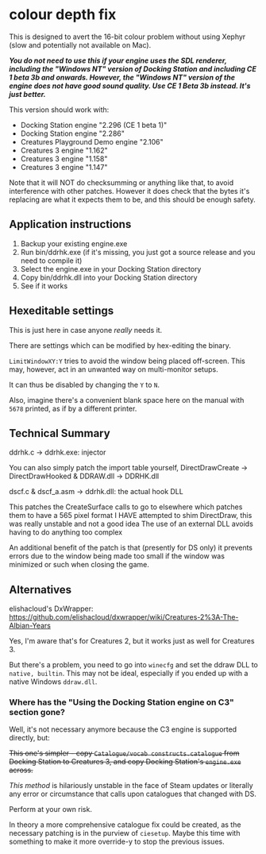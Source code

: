 # colour depth fix

This is designed to avert the 16-bit colour problem without using Xephyr (slow and potentially not available on Mac).

**_You do not need to use this if your engine uses the SDL renderer, including the "Windows NT" version of Docking Station and including CE 1 beta 3b and onwards. However, the "Windows NT" version of the engine does not have good sound quality. Use CE 1 Beta 3b instead. It's just better._**

This version should work with:

* Docking Station engine "2.296 (CE 1 beta 1)"
* Docking Station engine "2.286"
* Creatures Playground Demo engine "2.106"* Creatures 3 engine "1.162"
* Creatures 3 engine "1.158"
* Creatures 3 engine "1.147"

Note that it will NOT do checksumming or anything like that, to avoid interference with other patches.
However it does check that the bytes it's replacing are what it expects them to be, and this should be enough safety.

## Application instructions

1. Backup your existing engine.exe
2. Run bin/ddrhk.exe (if it's missing, you just got a source release and you need to compile it)
3. Select the engine.exe in your Docking Station directory
4. Copy bin/ddrhk.dll into your Docking Station directory
5. See if it works

## Hexeditable settings

This is just here in case anyone *really* needs it.

There are settings which can be modified by hex-editing the binary.

`LimitWindowXY:Y` tries to avoid the window being placed off-screen. This may, however, act in an unwanted way on multi-monitor setups.

It can thus be disabled by changing the `Y` to `N`.

Also, imagine there's a convenient blank space here on the manual with `5678` printed, as if by a different printer.

## Technical Summary

ddrhk.c -> ddrhk.exe: injector

You can also simply patch the import table yourself, DirectDrawCreate -> DirectDrawHooked & DDRAW.dll -> DDRHK.dll

dscf.c & dscf_a.asm -> ddrhk.dll: the actual hook DLL

This patches the CreateSurface calls to go to elsewhere which patches them to have a 565 pixel format
I HAVE attempted to shim DirectDraw, this was really unstable and not a good idea
The use of an external DLL avoids having to do anything too complex

An additional benefit of the patch is that (presently for DS only) it prevents errors due to the window being made too small if the window was minimized or such when closing the game.

## Alternatives

elishacloud's DxWrapper: https://github.com/elishacloud/dxwrapper/wiki/Creatures-2%3A-The-Albian-Years

Yes, I'm aware that's for Creatures 2, but it works just as well for Creatures 3.

But there's a problem, you need to go into `winecfg` and set the ddraw DLL to `native, builtin`. This may not be ideal, especially if you ended up with a native Windows `ddraw.dll`.

### Where has the "Using the Docking Station engine on C3" section gone?

Well, it's not necessary anymore because the C3 engine is supported directly, but:

~~This one's simpler - copy `Catalogue/vocab constructs.catalogue` from Docking Station to Creatures 3, and copy Docking Station's `engine.exe` across.~~

*This method* is hilariously unstable in the face of Steam updates or literally any error or circumstance that calls upon catalogues that changed with DS.

Perform at your own risk.

In theory a more comprehensive catalogue fix could be created, as the necessary patching is in the purview of `ciesetup`. Maybe this time with something to make it more override-y to stop the previous issues.
